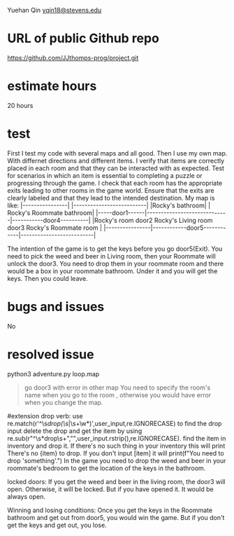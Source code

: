 
Yuehan Qin yqin18@stevens.edu

# URL of public Github repo
https://github.com/JJthomps-prog/project.git

# estimate hours
20 hours

# test
First I test my code with several maps and all good. Then I use my own map. With differnet directions and different items. I verify that items are correctly placed in each room and that they can be interacted with as expected. Test for scenarios in which an item is essential to completing a puzzle or progressing through the game. I check that each room has the appropriate exits leading to other rooms in the game world. Ensure that the exits are clearly labeled and that they lead to the intended destination.
My map is like:
|----------------|                             |--------------------------|
|Rocky's bathroom|                             | Rocky's Roommate bathroom|
|-----door1------|-----------------------------|-----------door4----------|
|Rocky's room  door2   Rocky's Living room   door3 Rocky's Roommate room  |
|----------------|------------door5------------|--------------------------|

The intention of the game is to get the keys before you go door5(Exit).
You need to pick the weed and beer in Living room, then your Roommate will unlock the door3. You need to drop them in your roommate room and there would be a box in your roommate bathroom. Under it and you will get the keys. Then you could leave.

# bugs and issues

No

# resolved issue
python3 adventure.py loop.map
>go door3
with error in other map
You need to specify the room's name when you go to the room , otherwise you would have error when you change the map.

#extension
drop verb:
use re.match(r'^\s*drop(\s*|\s+\w*)',user_input,re.IGNORECASE) to find the drop input
delete the drop and get the item by using re.sub(r"^\s*drop\s+","",user_input.rstrip(),re.IGNORECASE).
find the item in inventory and drop it. If there's no such thing in your inventory this will print There's no {item} to drop. If you don't input [item] it will print(f"You need to drop 'something'.")
In the game you need to drop the weed and beer in your roommate's bedroom to get the location of the keys in the bathroom.

locked doors:
If you get the weed and beer in the living room, the door3 will open. Otherwise, it will be locked. But if you have opened it. It would be always open.

Winning and losing conditions:
Once you get the keys in the Roommate bathroom and get out from door5, you would win the game. But if you don't get the keys and get out, you lose.
